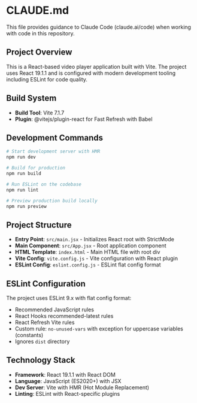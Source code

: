 # CLAUDE.md

This file provides guidance to Claude Code (claude.ai/code) when working with code in this repository.

## Project Overview

This is a React-based video player application built with Vite. The project uses React 19.1.1 and is configured with modern development tooling including ESLint for code quality.

## Build System

- **Build Tool**: Vite 7.1.7
- **Plugin**: @vitejs/plugin-react for Fast Refresh with Babel

## Development Commands

```bash
# Start development server with HMR
npm run dev

# Build for production
npm run build

# Run ESLint on the codebase
npm run lint

# Preview production build locally
npm run preview
```

## Project Structure

- **Entry Point**: `src/main.jsx` - Initializes React root with StrictMode
- **Main Component**: `src/App.jsx` - Root application component
- **HTML Template**: `index.html` - Main HTML file with root div
- **Vite Config**: `vite.config.js` - Vite configuration with React plugin
- **ESLint Config**: `eslint.config.js` - ESLint flat config format

## ESLint Configuration

The project uses ESLint 9.x with flat config format:
- Recommended JavaScript rules
- React Hooks recommended-latest rules
- React Refresh Vite rules
- Custom rule: `no-unused-vars` with exception for uppercase variables (constants)
- Ignores `dist` directory

## Technology Stack

- **Framework**: React 19.1.1 with React DOM
- **Language**: JavaScript (ES2020+) with JSX
- **Dev Server**: Vite with HMR (Hot Module Replacement)
- **Linting**: ESLint with React-specific plugins
